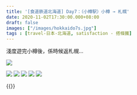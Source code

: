 ```yaml
---
title: '[食道鉄道北海道] Day7：（小樽駅）小樽 → 札幌'
date: 2020-11-02T17:30:00.000+08:00
draft: false
images: ["/images/hokkaido7s.jpg"]
tags : [travel-日本-北海道, satisfaction - 搭條鐵]
---
```


淺度遊完小樽後，係時候返札幌... 

![](/images/hokkaido7t1.jpg)



![](/images/hokkaido7t.jpg)
![](/images/hokkaido7t2.jpg)
![](/images/hokkaido7t3.jpg)
![](/images/hokkaido7t4.jpg)
![](/images/hokkaido7t5.jpg)




  
{{<hokkaido>}}
